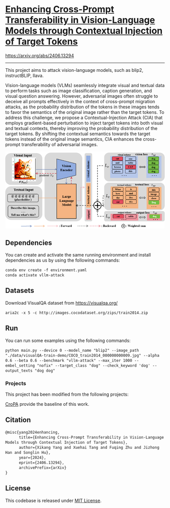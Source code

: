 # [Enhancing Cross-Prompt Transferability in Vision-Language Models through Contextual Injection of Target Tokens](https://arxiv.org/abs/2406.13294)

https://arxiv.org/abs/2406.13294

---
This project aims to attack vision-language models, such as blip2, instructBLIP, llava.

Vision-language models (VLMs) seamlessly integrate visual and textual data to perform tasks such as image classification, caption generation, and visual question answering. However, adversarial images often struggle to deceive all prompts effectively in the context of cross-prompt migration attacks, as the probability distribution of the tokens in these images tends to favor the semantics of the original image rather than the target tokens. To address this challenge, we propose a Contextual-Injection Attack (CIA) that employs gradient-based perturbation to inject target tokens into both visual and textual contexts, thereby improving the probability distribution of the target tokens. By shifting the contextual semantics towards the target tokens instead of the original image semantics, CIA enhances the cross-prompt transferability of adversarial images. 

![Overall Stucture](assets/framework.png)

## Dependencies

You can create and activate the same running environment and install dependencies as us by using the following commands:

```
conda env create -f environment.yaml
conda activate vllm-attack
```

## Datasets

Download VisualQA dataset from https://visualqa.org/

```
aria2c -x 5 -c http://images.cocodataset.org/zips/train2014.zip
```

## Run

You can run some examples using the following commands:

```
python main.py --device 0 --model_name "blip2" --image_path "./data/visualQA-train-demo/COCO_train2014_000000000009.jpg" --alpha 0.6 --beta 0.6 --benchmark "vllm-attack" --max_iter 1000 --embel_setting "nofix" --target_class "dog" --check_keyword 'dog' --output_texts "dog dog"
```

### Projects

This project has been modified from the following projects:

[CroPA](https://github.com/Haochen-Luo/CroPA) provide the baseline of this work.


## Citation

```
@misc{yang2024enhancing,
      title={Enhancing Cross-Prompt Transferability in Vision-Language Models through Contextual Injection of Target Tokens}, 
      author={Xikang Yang and Xuehai Tang and Fuqing Zhu and Jizhong Han and Songlin Hu},
      year={2024},
      eprint={2406.13294},
      archivePrefix={arXiv}
}
```

## License
This codebase is released under [MIT License](LICENSE).
